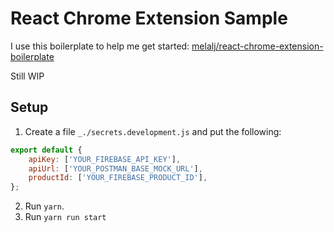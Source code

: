 # React Chrome Extension Sample

I use this boilerplate to help me get started: [melalj/react-chrome-extension-boilerplate](https://github.com/melalj/react-chrome-extension-boilerplate)

Still WIP

## Setup
1. Create a file `_./secrets.development.js` and put the following:
```js
export default {
    apiKey: ['YOUR_FIREBASE_API_KEY'],
    apiUrl: ['YOUR_POSTMAN_BASE_MOCK_URL'],
    productId: ['YOUR_FIREBASE_PRODUCT_ID'],
};
```
2. Run `yarn`.
3. Run `yarn run start`
